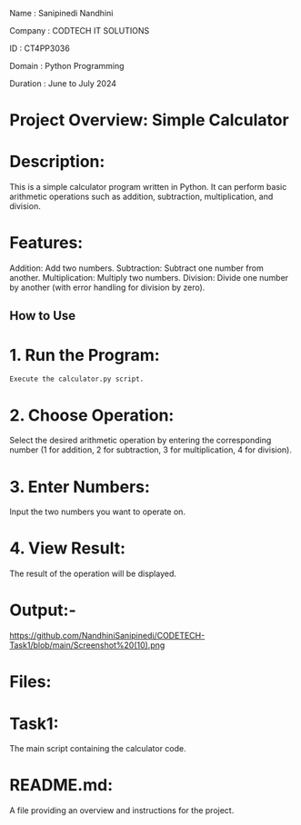 Name : Sanipinedi Nandhini

Company : CODTECH IT SOLUTIONS

ID : CT4PP3036

Domain : Python Programming

Duration : June to July 2024

# Project Overview: Simple Calculator

# Description:

This is a simple calculator program written in Python. It can perform basic arithmetic operations such as addition, subtraction, multiplication, and division.

# Features:

Addition: Add two numbers.
Subtraction: Subtract one number from another.
Multiplication: Multiply two numbers.
Division: Divide one number by another (with error handling for division by zero).

## How to Use

# 1. Run the Program:
    Execute the calculator.py script.
# 2. Choose Operation:
   Select the desired arithmetic operation by entering the corresponding number (1 for addition, 2 for subtraction, 3 for multiplication, 4 for division).
# 3. Enter Numbers:
   Input the two numbers you want to operate on.
  
# 4. View Result:
   The result of the operation will be displayed.

# Output:-
  https://github.com/NandhiniSanipinedi/CODETECH-Task1/blob/main/Screenshot%20(10).png
# Files:

# Task1:
The main script containing the calculator code.
# README.md: 
A file providing an overview and instructions for the project.
